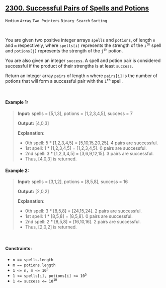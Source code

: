 ## [2300. Successful Pairs of Spells and Potions](https://leetcode.com/problems/successful-pairs-of-spells-and-potions)

<code>Medium</code> <code>Array</code> <code>Two Pointers</code> <code>Binary Search</code> <code>Sorting</code>

<br>

You are given two positive integer arrays <code>spells</code> and <code>potions</code>, of length <code>n</code> and <code>m</code> respectively, where <code>spells[i]</code> represents the strength of the <code>i<sup>th</sup></code> spell and <code>potions[j]</code> represents the strength of the <code>j<sup>th</sup></code> potion.

You are also given an integer <code>success</code>. A spell and potion pair is considered successful if the product of their strengths is at least <code>success</code>.

Return an integer array <code>pairs</code> of length <code>n</code> where <code>pairs[i]</code> is the number of potions that will form a successful pair with the <code>i<sup>th</sup></code> spell.

<br>

#### Example 1:

> __Input:__ spells = [5,1,3], potions = [1,2,3,4,5], success = 7
> 
> __Output:__ [4,0,3]
> 
> __Explanation:__  
> - 0th spell: 5 * [1,2,3,4,5] = [5,10,15,20,25]. 4 pairs are successful.  
> - 1st spell: 1 * [1,2,3,4,5] = [1,2,3,4,5]. 0 pairs are successful.  
> - 2nd spell: 3 * [1,2,3,4,5] = [3,6,9,12,15]. 3 pairs are successful.  
> - Thus, [4,0,3] is returned.  

#### Example 2:

> __Input:__ spells = [3,1,2], potions = [8,5,8], success = 16
>  
> __Output:__ [2,0,2]
> 
> __Explanation:__  
> - 0th spell: 3 * [8,5,8] = [24,15,24]. 2 pairs are successful.  
> - 1st spell: 1 * [8,5,8] = [8,5,8]. 0 pairs are successful.   
> - 2nd spell: 2 * [8,5,8] = [16,10,16]. 2 pairs are successful.   
> - Thus, [2,0,2] is returned.  

<br>

#### Constraints:

- <code>n == spells.length</code>
- <code>m == potions.length</code>
- <code>1 <= n, m <= 10<sup>5</sup></code>
- <code>1 <= spells[i], potions[i] <= 10<sup>5</sup></code>
- <code>1 <= success <= 10<sup>10</sup></code>
